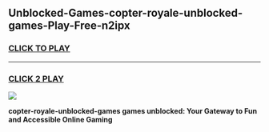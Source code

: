 
## Unblocked-Games-copter-royale-unblocked-games-Play-Free-n2ipx
<h3>
<a href="https://premium76.site?title=copter-royale-unblocked-games&ref=15A">CLICK TO PLAY</a></h3>
<hr>

<h3>
<a href="https://premium76.site?title=copter-royale-unblocked-games&ref=15A">CLICK 2 PLAY</a>
  
</h3>

<a href="https://premium76.site?title=copter-royale-unblocked-games&ref=15A"><img src="https://clearcache.store/games.png"></a>


**copter-royale-unblocked-games games unblocked: Your Gateway to Fun and Accessible Online Gaming**
